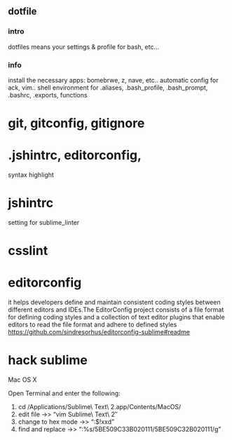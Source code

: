 ## dotfile

### intro
dotfiles means your settings & profile for bash, etc...

### info
install the necessary apps: bomebrwe, z, nave, etc..
automatic config for ack, vim..
shell environment for .aliases, .bash_profile, .bash_prompt, .bashrc, .exports, functions
# git, gitconfig, gitignore
# .jshintrc, editorconfig,

syntax highlight



# jshintrc
setting for sublime_linter

# csslint

# editorconfig
it helps developers define and maintain consistent coding styles between different editors and IDEs.The EditorConfig project consists of a file format for defining coding styles and a collection of text editor plugins that enable editors to read the file format and adhere to defined styles
https://github.com/sindresorhus/editorconfig-sublime#readme

# hack sublime
Mac OS X

Open Terminal and enter the following:

1. cd /Applications/Sublime\ Text\ 2.app/Contents/MacOS/
2. edit file ->> “vim Sublime\ Text\ 2″
3. change to hex mode ->> “:$!xxd”
4. find and replace ->> “:%s/5BE509C33B020111/5BE509C32B020111/g”

